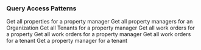 ### Query Access Patterns

Get all properties for a property manager
Get all property managers for an Organization
Get all Tenants for a property manager 
Get all work orders for a property 
Get all work orders for a property manager
Get all work orders for a tenant 
Get a property manager for a tenant 



